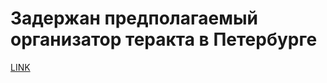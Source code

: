 # Задержан предполагаемый организатор теракта в Петербурге



[LINK](https://varlamov.ru/2334052.html)